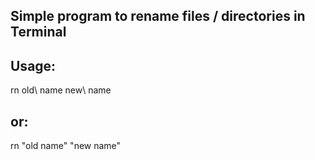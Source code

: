 ## Simple program to rename files / directories in Terminal

## Usage:

rn old\ name new\ name

## or:

rn "old name" "new name"
